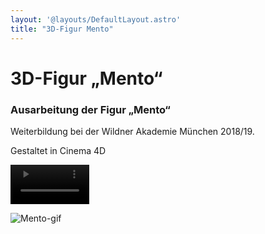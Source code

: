```yaml
---
layout: '@layouts/DefaultLayout.astro'
title: "3D-Figur Mento"
---
```


# 3D-Figur „Mento“

### Ausarbeitung der Figur „Mento“

Weiterbildung bei der Wildner Akademie München 2018/19.

Gestaltet in Cinema 4D

<video src="/lilia-gilevich-mento3d.mp4" controls width="25%" height="auto" ></video>

![Mento-gif](@assets/3dMento/Mento.gif)